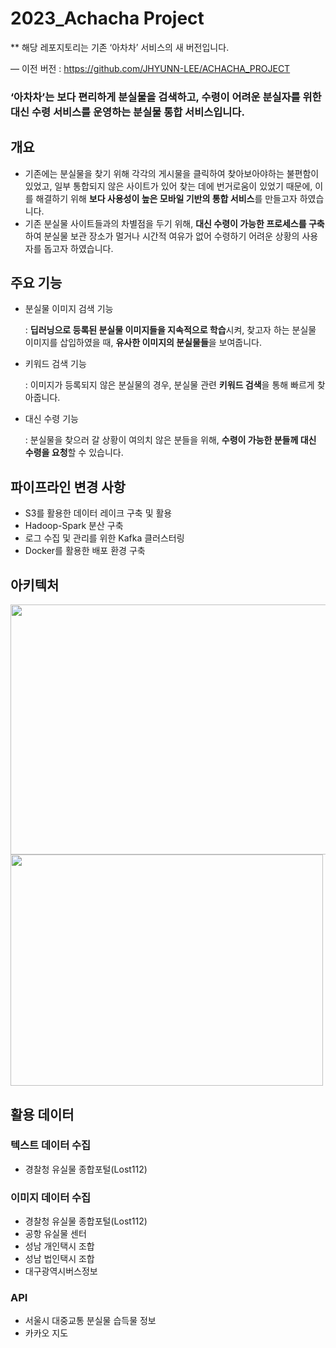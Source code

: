# 2023_Achacha Project

** 해당 레포지토리는 기존 ‘아차차’ 서비스의 새 버전입니다.

— 이전 버전 : https://github.com/JHYUNN-LEE/ACHACHA_PROJECT

### ‘아차차’는 보다 편리하게 분실물을 검색하고, 수령이 어려운 분실자를 위한 대신 수령 서비스를 운영하는 분실물 통합 서비스입니다.

## 개요

- 기존에는 분실물을 찾기 위해 각각의 게시물을 클릭하여 찾아보아야하는 불편함이 있었고, 일부 통합되지 않은 사이트가 있어 찾는 데에 번거로움이 있었기 때문에, 이를 해결하기 위해 **보다 사용성이 높은 모바일 기반의 통합 서비스**를 만들고자 하였습니다.
- 기존 분실물 사이트들과의 차별점을 두기 위해, **대신 수령이 가능한 프로세스를 구축**하여 분실물 보관 장소가 멀거나 시간적 여유가 없어 수령하기 어려운 상황의 사용자를 돕고자 하였습니다.

## 주요 기능

- 분실물 이미지 검색 기능
    
    : **딥러닝으로 등록된 분실물 이미지들을 지속적으로 학습**시켜, 찾고자 하는 분실물 이미지를 삽입하였을 때, **유사한 이미지의 분실물들**을 보여줍니다.
    
- 키워드 검색 기능
    
    : 이미지가 등록되지 않은 분실물의 경우, 분실물 관련 **키워드 검색**을 통해 빠르게 찾아줍니다.
    
- 대신 수령 기능
    
    : 분실물을 찾으러 갈 상황이 여의치 않은 분들을 위해, **수령이 가능한 분들께 대신 수령을 요청**할 수 있습니다.
    

## 파이프라인 변경 사항

- S3를 활용한 데이터 레이크 구축 및 활용
- Hadoop-Spark 분산 구축
- 로그 수집 및 관리를 위한 Kafka 클러스터링
- Docker를 활용한 배포 환경 구축

## 아키텍처

<img src="https://user-images.githubusercontent.com/105107806/225561175-8f4507e6-804c-4819-82ec-8ed01d35d411.png"  width="800" height="400">
<br>
<img src="https://user-images.githubusercontent.com/105107806/225560897-6898f896-5b68-4b8d-b041-b4776c540e33.jpg"  width="500" height="370">

<br>

## 활용 데이터

### 텍스트 데이터 수집

- 경찰청 유실물 종합포털(Lost112)

### 이미지 데이터 수집

- 경찰청 유실물 종합포털(Lost112)
- 공항 유실물 센터
- 성남 개인택시 조합
- 성남 법인택시 조합
- 대구광역시버스정보

### API

- 서울시 대중교통 분실물 습득물 정보
- 카카오 지도
